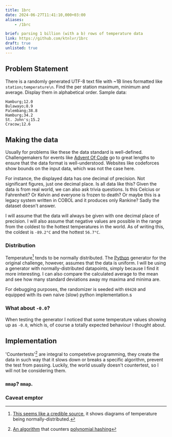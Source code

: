 ```yaml
---
title: 1brc
date: 2024-06-27T11:41:10,000+03:00
aliases:
    - /1brc

brief: parsing 1 billion (with a b) rows of temperature data
link: https://github.com/ktnlvr/1brc
draft: true
unlisted: true
---
```


## Problem Statement

There is a randomly generated UTF-8 text file with ~1B lines formatted like `station;temperature\n`. Find the per station maximum, minimum and average. Display them in alphabetical order. Sample data:

```
Hamburg;12.0
Bulawayo;8.9
Palembang;38.8
Hamburg;34.2
St. John's;15.2
Cracow;12.6
```

## Making the data

Usually for problems like these the data standard is well-defined. Challengemakers for events like [Advent Of Code](https://adventofcode.com/) go to great lengths to ensure that the data format is well-understood. Websites like codeforces show bounds on the input data, which was not the case here.

For instance, the displayed data has one decimal of precision. Not significant figures, just one decimal place. Is all data like this? Given the data is from real world, we can also ask trivia questions. Is this Celcius or Fahrenheit? Or Kelvin and everyone is frozen to death? Or maybe this is a legacy system written in COBOL and it produces only Rankine? Sadly the dataset doesn't answer.

I will assume that the data will always be given with one decimal place of precision. I will also assume that negative values are possible in the range from the coldest to the hottest temperatures in the world. As of writing this, the coldest is `-89.2°C` and the hottest `56.7°C`.

### Distribution

Temperature[^temperature-normal] tends to be normally distributed. The [Python](https://github.com/gunnarmorling/1brc/blob/main/src/main/python/create_measurements.py) generator for the original challenge, however, assumes that the data is uniform. I will be using a generator with normally-distributed datapoints, simply because I find it more interesting. I can also compare the calculated average to the mean and see how many standard deviations away my maxima and minima are.

For debugging purposes, the randomizer is seeded with `69420` and equipped with its own naive (slow) python implementation.s

### What about `-0.0`?

When testing the generator I noticed that some temperature values showing up as `-0.0`, which is, of course a totally expected behaviour I thought about.

## Implementation

'Countertests'[^kapun] are integral to competetive programming, they create the data in such way that it slows down or breaks a specific algorithm, prevent the test from passing. Luckily, the world usually doesn't countertest, so I will not be considering them.

### `mmap`? `mmap`.

### Caveat emptor

[^kapun]: [An algorithm](https://codeforces.com/blog/entry/99973) that counters [polynomial hashing](https://codeforces.com/blog/entry/100027)
[^temperature-normal]: [This seems like a credible source](https://archive.ipcc.ch/ipccreports/tar/wg1/088.htm), it shows diagrams of temperature being normally-distributed.